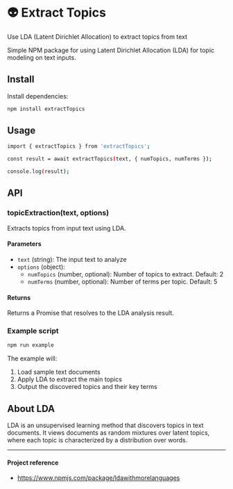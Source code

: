# 👽 Extract Topics
Use LDA (Latent Dirichlet Allocation) to extract topics from text

Simple NPM package for using Latent Dirichlet Allocation (LDA) for topic modeling on text inputs.

## Install

Install dependencies:

```bash
npm install extractTopics
```

## Usage

```bash
import { extractTopics } from 'extractTopics';

const result = await extractTopics(text, { numTopics, numTerms });

console.log(result);
```

## API

### topicExtraction(text, options)

Extracts topics from input text using LDA.

#### Parameters

- `text` (string): The input text to analyze
- `options` (object):
  - `numTopics` (number, optional): Number of topics to extract. Default: 2
  - `numTerms` (number, optional): Number of terms per topic. Default: 5

#### Returns

Returns a Promise that resolves to the LDA analysis result.

### Example script

```bash
npm run example
```

The example will:
1. Load sample text documents
2. Apply LDA to extract the main topics
3. Output the discovered topics and their key terms

## About LDA

LDA is an unsupervised learning method that discovers topics in text documents. It views documents as random mixtures over latent topics, where each topic is characterized by a distribution over words.

---

#### Project reference
- https://www.npmjs.com/package/ldawithmorelanguages
